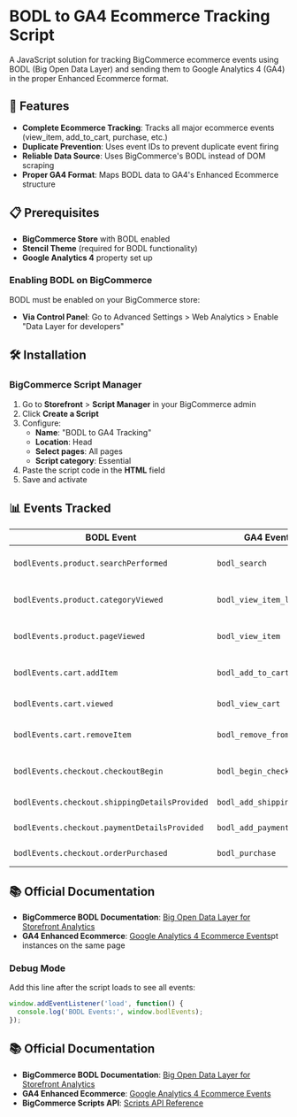 # BODL to GA4 Ecommerce Tracking Script

A JavaScript solution for tracking BigCommerce ecommerce events using BODL (Big Open Data Layer) and sending them to Google Analytics 4 (GA4) in the proper Enhanced Ecommerce format.

## 🚀 Features

- **Complete Ecommerce Tracking**: Tracks all major ecommerce events (view_item, add_to_cart, purchase, etc.)
- **Duplicate Prevention**: Uses event IDs to prevent duplicate event firing
- **Reliable Data Source**: Uses BigCommerce's BODL instead of DOM scraping
- **Proper GA4 Format**: Maps BODL data to GA4's Enhanced Ecommerce structure

## 📋 Prerequisites

- **BigCommerce Store** with BODL enabled
- **Stencil Theme** (required for BODL functionality)
- **Google Analytics 4** property set up

### Enabling BODL on BigCommerce

BODL must be enabled on your BigCommerce store:
- **Via Control Panel**: Go to Advanced Settings > Web Analytics > Enable "Data Layer for developers"

## 🛠 Installation

### BigCommerce Script Manager

1. Go to **Storefront** > **Script Manager** in your BigCommerce admin
2. Click **Create a Script**
3. Configure:
   - **Name**: "BODL to GA4 Tracking"
   - **Location**: Head
   - **Select pages**: All pages
   - **Script category**: Essential
4. Paste the script code in the **HTML** field
5. Save and activate

## 📊 Events Tracked

| BODL Event | GA4 Event | Description |
|------------|-----------|-------------|
| `bodlEvents.product.searchPerformed` | `bodl_search` | Product search performed |
| `bodlEvents.product.categoryViewed` | `bodl_view_item_list` | Category page viewed |
| `bodlEvents.product.pageViewed` | `bodl_view_item` | Product page viewed |
| `bodlEvents.cart.addItem` | `bodl_add_to_cart` | Product added to cart |
| `bodlEvents.cart.viewed` | `bodl_view_cart` | Cart page viewed |
| `bodlEvents.cart.removeItem` | `bodl_remove_from_cart` | Product removed from cart |
| `bodlEvents.checkout.checkoutBegin` | `bodl_begin_checkout` | Checkout process started |
| `bodlEvents.checkout.shippingDetailsProvided` | `bodl_add_shipping_info` | Shipping info added |
| `bodlEvents.checkout.paymentDetailsProvided` | `bodl_add_payment_info` | Payment info added |
| `bodlEvents.checkout.orderPurchased` | `bodl_purchase` | Order completed |

## 📚 Official Documentation

- **BigCommerce BODL Documentation**: [Big Open Data Layer for Storefront Analytics](https://developer.bigcommerce.com/docs/integrations/hosted-analytics)
- **GA4 Enhanced Ecommerce**: [Google Analytics 4 Ecommerce Events](https://developers.google.com/analytics/devguides/collection/ga4/ecommerce)pt instances on the same page

### Debug Mode

Add this line after the script loads to see all events:

```javascript
window.addEventListener('load', function() {
  console.log('BODL Events:', window.bodlEvents);
});
```

## 📚 Official Documentation

- **BigCommerce BODL Documentation**: [Big Open Data Layer for Storefront Analytics](https://developer.bigcommerce.com/docs/integrations/hosted-analytics)
- **GA4 Enhanced Ecommerce**: [Google Analytics 4 Ecommerce Events](https://developers.google.com/analytics/devguides/collection/ga4/ecommerce)
- **BigCommerce Scripts API**: [Scripts API Reference](https://developer.bigcommerce.com/docs/rest-management/scripts)

